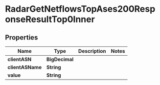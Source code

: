 

# RadarGetNetflowsTopAses200ResponseResultTop0Inner


## Properties

| Name | Type | Description | Notes |
|------------ | ------------- | ------------- | -------------|
|**clientASN** | **BigDecimal** |  |  |
|**clientASName** | **String** |  |  |
|**value** | **String** |  |  |



